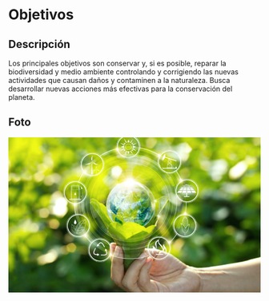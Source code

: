 # Objetivos
## Descripción
Los principales objetivos son conservar y, si es posible, reparar la biodiversidad y medio ambiente controlando y corrigiendo las nuevas actividades que causan daños y contaminen a la naturaleza. 
Busca desarrollar nuevas acciones más efectivas para la conservación del planeta.
## Foto
![image](objetivos.jpg)
